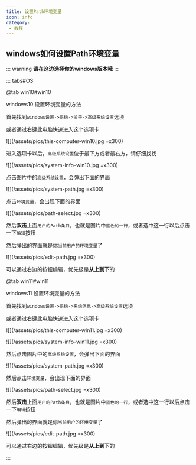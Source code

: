 ```yaml
---
title: 设置Path环境变量
icon: info
category:
 - 教程
---
```


## windows如何设置Path环境变量

::: warning
**请在这边选择你的windows版本哦**
:::

::: tabs#OS

@tab win10#win10

windows10 设置环境变量的方法

首先找到`windows设置->系统->关于->高级系统设置`选项

或者通过右键此电脑快速进入这个选项卡

![](/assets/pics/this-computer-win10.jpg =x300)

进入选项卡以后，`高级系统设置`位于最下方或者最右方，请仔细找找

![](/assets/pics/system-info-win10.jpg =x300)

点击图片中的`高级系统设置`，会弹出下面的界面

![](/assets/pics/system-path.jpg =x300)

点击`环境变量`，会出现下面的界面

![](/assets/pics/path-select.jpg =x300)

然后**双击**上面`用户的Path条目`，也就是图片中`蓝色的一行`，或者选中这一行以后点击一下`编辑`按钮

然后弹出的界面就是你`当前用户的环境变量`了

![](/assets/pics/edit-path.jpg =x300)

可以通过右边的按钮编辑，优先级是**从上到下**的

@tab win11#win11

windows11 设置环境变量的方法

首先找到`windows设置->系统->系统信息->高级系统设置`选项

或者通过右键此电脑快速进入这个选项卡

![](/assets/pics/this-computer-win11.jpg =x300)

![](/assets/pics/system-info-win11.jpg =x300)

然后点击图片中的`高级系统设置`，会弹出下面的界面

![](/assets/pics/system-path.jpg =x300)

然后点击`环境变量`，会出现下面的界面

![](/assets/pics/path-select.jpg =x300)

然后**双击**上面`用户的Path条目`，也就是图片中`蓝色的一行`，或者选中这一行以后点击一下`编辑`按钮

然后弹出的界面就是你`当前用户的环境变量`了

![](/assets/pics/edit-path.jpg =x300)

可以通过右边的按钮编辑，优先级是**从上到下**的

:::
